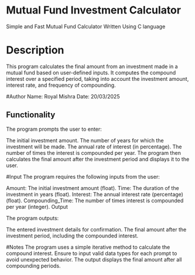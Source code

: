 # Mutual Fund Investment Calculator
Simple and Fast Mutual Fund Calculator Written Using C language

<h1>Description</h1>
This program calculates the final amount from an investment made in a mutual fund based on user-defined inputs. It computes the compound interest over a specified period, taking into account the investment amount, interest rate, and frequency of compounding.

#Author
Name: Royal Mishra
Date: 20/03/2025

<h2> Functionality </h2>
The program prompts the user to enter:

The initial investment amount.
The number of years for which the investment will be made.
The annual rate of interest (in percentage).
The number of times the interest is compounded per year.
The program then calculates the final amount after the investment period and displays it to the user.

#Input
The program requires the following inputs from the user:

Amount: The initial investment amount (float).
Time: The duration of the investment in years (float).
Interest: The annual interest rate (percentage) (float).
Compounding_Time: The number of times interest is compounded per year (integer).
Output

The program outputs:

The entered investment details for confirmation.
The final amount after the investment period, including the compounded interest.


#Notes
The program uses a simple iterative method to calculate the compound interest.
Ensure to input valid data types for each prompt to avoid unexpected behavior.
The output displays the final amount after all compounding periods.
